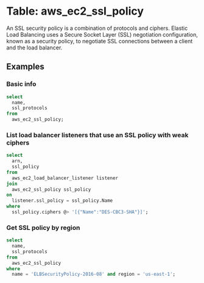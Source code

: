 # Table: aws_ec2_ssl_policy

An SSL security policy is a combination of protocols and ciphers. Elastic Load Balancing uses a Secure Socket Layer (SSL) negotiation configuration, known as a security policy, to negotiate SSL connections between a client and the load balancer.

## Examples

### Basic info

```sql
select
  name,
  ssl_protocols
from
  aws_ec2_ssl_policy;
```


### List load balancer listeners that use an SSL policy with weak ciphers

```sql
select
  arn,
  ssl_policy
from
  aws_ec2_load_balancer_listener listener
join 
  aws_ec2_ssl_policy ssl_policy
on
  listener.ssl_policy = ssl_policy.Name
where
  ssl_policy.ciphers @> '[{"Name":"DES-CBC3-SHA"}]';
```

### Get SSL policy by region

```sql
select
  name,
  ssl_protocols
from
  aws_ec2_ssl_policy
where 
  name = 'ELBSecurityPolicy-2016-08' and region = 'us-east-1';
```

